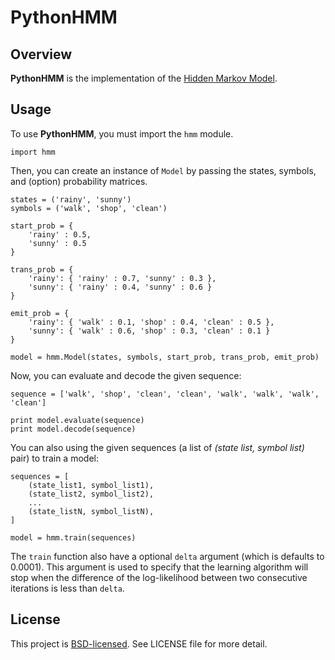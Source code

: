# PythonHMM

## Overview

**PythonHMM** is the implementation of the [Hidden Markov Model](http://en.wikipedia.org/wiki/Hidden_Markov_model).

## Usage

To use **PythonHMM**, you must import the `hmm` module.

    import hmm

Then, you can create an instance of `Model` by passing the states, symbols, and (option) probability matrices.

    states = ('rainy', 'sunny')
    symbols = ('walk', 'shop', 'clean')

    start_prob = {
        'rainy' : 0.5,
        'sunny' : 0.5
    }

    trans_prob = {
        'rainy': { 'rainy' : 0.7, 'sunny' : 0.3 },
        'sunny': { 'rainy' : 0.4, 'sunny' : 0.6 }
    }

    emit_prob = {
        'rainy': { 'walk' : 0.1, 'shop' : 0.4, 'clean' : 0.5 },
        'sunny': { 'walk' : 0.6, 'shop' : 0.3, 'clean' : 0.1 }
    }

    model = hmm.Model(states, symbols, start_prob, trans_prob, emit_prob)

Now, you can evaluate and decode the given sequence:

    sequence = ['walk', 'shop', 'clean', 'clean', 'walk', 'walk', 'walk', 'clean']

    print model.evaluate(sequence)
    print model.decode(sequence)

You can also using the given sequences (a list of *(state list, symbol list)* pair) to train a model:

    sequences = [
        (state_list1, symbol_list1),
        (state_list2, symbol_list2),
        ...
        (state_listN, symbol_listN),
    ]

    model = hmm.train(sequences)

The `train` function also have a optional `delta` argument (which is defaults to 0.0001). This argument is used to specify that the learning algorithm will stop when the difference of the log-likelihood between two consecutive iterations is less than `delta`.

## License

This project is [BSD-licensed](http://www.opensource.org/licenses/BSD-3-Clause). See LICENSE file for more detail.
